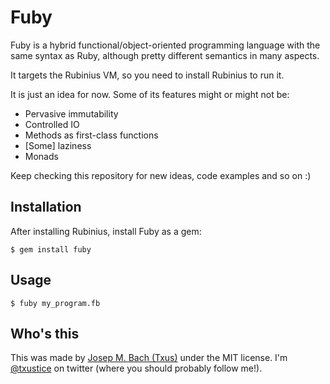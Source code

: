 # Fuby

Fuby is a hybrid functional/object-oriented programming language with the same
syntax as Ruby, although pretty different semantics in many aspects.

It targets the Rubinius VM, so you need to install Rubinius to run it.

It is just an idea for now. Some of its features might or might not be:

* Pervasive immutability
* Controlled IO
* Methods as first-class functions
* [Some] laziness
* Monads

Keep checking this repository for new ideas, code examples and so on :)

## Installation

After installing Rubinius, install Fuby as a gem:

    $ gem install fuby

## Usage

    $ fuby my_program.fb

## Who's this

This was made by [Josep M. Bach (Txus)](http://txustice.me) under the MIT
license. I'm [@txustice][twitter] on twitter (where you should probably follow
me!).

[twitter]: https://twitter.com/txustice
